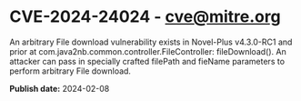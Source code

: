 # CVE-2024-24024 - cve@mitre.org

An arbitrary File download vulnerability exists in Novel-Plus v4.3.0-RC1 and prior at com.java2nb.common.controller.FileController: fileDownload(). An attacker can pass in specially crafted filePath and fieName parameters to perform arbitrary File download.

**Publish date:** 2024-02-08
